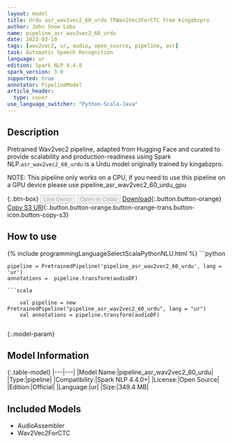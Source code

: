 ```yaml
---
layout: model
title: Urdu asr_wav2vec2_60_urdu TFWav2Vec2ForCTC from kingabzpro
author: John Snow Labs
name: pipeline_asr_wav2vec2_60_urdu
date: 2023-03-10
tags: [wav2vec2, ur, audio, open_source, pipeline, asr]
task: Automatic Speech Recognition
language: ur
edition: Spark NLP 4.4.0
spark_version: 3.0
supported: true
annotator: PipelineModel
article_header:
  type: cover
use_language_switcher: "Python-Scala-Java"
---
```


## Description

Pretrained Wav2vec2  pipeline, adapted from Hugging Face and curated to provide scalability and production-readiness using Spark NLP.`asr_wav2vec2_60_urdu` is a Urdu model originally trained by kingabzpro.

NOTE: This pipeline only works on a CPU, if you need to use this pipeline on a GPU device please use pipeline_asr_wav2vec2_60_urdu_gpu

{:.btn-box}
<button class="button button-orange" disabled>Live Demo</button>
<button class="button button-orange" disabled>Open in Colab</button>
[Download](https://s3.amazonaws.com/auxdata.johnsnowlabs.com/public/models/pipeline_asr_wav2vec2_60_urdu_ur_4.4.0_3.0_1678482067506.zip){:.button.button-orange}
[Copy S3 URI](s3://auxdata.johnsnowlabs.com/public/models/pipeline_asr_wav2vec2_60_urdu_ur_4.4.0_3.0_1678482067506.zip){:.button.button-orange.button-orange-trans.button-icon.button-copy-s3}

## How to use



<div class="tabs-box" markdown="1">
{% include programmingLanguageSelectScalaPythonNLU.html %}
```python

    pipeline = PretrainedPipeline('pipeline_asr_wav2vec2_60_urdu', lang = 'ur')
    annotations =  pipeline.transform(audioDF)
    
```
```scala

    val pipeline = new PretrainedPipeline("pipeline_asr_wav2vec2_60_urdu", lang = "ur")
    val annotations = pipeline.transform(audioDF)
    
```
</div>

{:.model-param}
## Model Information

{:.table-model}
|---|---|
|Model Name:|pipeline_asr_wav2vec2_60_urdu|
|Type:|pipeline|
|Compatibility:|Spark NLP 4.4.0+|
|License:|Open Source|
|Edition:|Official|
|Language:|ur|
|Size:|349.4 MB|

## Included Models

- AudioAssembler
- Wav2Vec2ForCTC